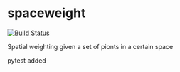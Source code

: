 # spaceweight
[![Build Status](https://travis-ci.org/wjlei1990/spaceweight.svg?branch=master)](https://travis-ci.org/wjlei1990/spaceweight)

Spatial weighting given a set of pionts in a certain space

pytest added

